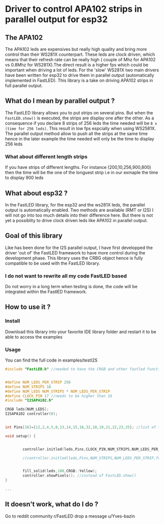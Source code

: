 # Driver to control APA102 strips in parallel output for esp32


## The APA102
The APA102 leds are expensives but really high quality and bring more control than their WS281X counterpart. These leds are clock driven, which means that their refresh rate can be really high ( couple of Mhz for APA102 vs 0.8Mhz for WS281X).The direct result is a higher fps which could be important when driving a lot of leds. For the 'slow' WS281X two main drivers have been written for esp32 to drive them in parallel output (automatically implemented in FastLED). This library is a take on driving APA102 strips in full parallel output. 

## What do I mean by parallel output ?
The FastLED library allows you to put strips on several pins. But when the `FastLED.show()` is executed, the strips are display one after the other. As a consequence if you declare 8 strips of 256 leds the time needed will be `8 x (time for 256 leds)`. This result in low fps espcially  when using WS2581X. The parallel output method allow to push all the strips at the same time hence in the later example the time needed will only be the time to display 256 leds

### What about different length strips
If you have strips of different lengths. For instance (200,10,256,900,800) then the time will be the one of the longuest strip i.e in our exmaple the time to display 900 leds

## What about esp32 ?
In the FastLED library, for the esp32 and the ws281X leds, the parallel output is automatically enabled. Two methods are available (RMT or I2S) I will not go into too much details into their difference here. But there is not yet a possiblity to drive clock driven leds like APA102 in parallel output.

## Goal of this library
Like has been done for the I2S parallel output, I have first developped the driver 'out of' the FastLED framework to have more control during the development phase. This library uses the CRBG object hence is fully compatible to be used with the FastLED library. 

### I do  not want to rewrite all my code FastLED based
Do not worry in a long term when testing is done, the code will be integrated within the FastlED framework.


## How to use it ?

### Install
Download this library into your favorite IDE library folder and restart it to be able to access the examples

### Usage

You can find the full code in examples/testI2S

```C
#include "FastLED.h" //needed to have the CRGB and other fastled functions


#define NUM_LEDS_PER_STRIP 256
#define NUM_STRIPS 16 
#define NUM_LEDS NUM_STRIPS * NUM_LEDS_PER_STRIP
#define CLOCK_PIN 17 //needs to be higher than 16
#include "I2SAPA102.h"

CRGB leds[NUM_LEDS];
I2SAPA102 controller(0);

    
int Pins[16]={12,2,4,5,0,13,14,15,16,32,18,19,21,22,23,25}; //list of the pins used

void setup() {


        controller.initled(leds,Pins,CLOCK_PIN,NUM_STRIPS,NUM_LEDS_PER_STRIP); //default Speed 4MHz default clock pin 17 not changeable for now

        //controller.initled(leds,Pins,NUM_STRIPS,NUM_LEDS_PER_STRIP,freq in MHZ); i.e. controller.initled(leds,Pins,NUM_STRIPS,NUM_LEDS_PER_STRIP,2); //for 2MHZ


        fill_solid(leds,100,CRGB::Yellow);
        controller.showPixels(); //instead of FastLED.show()
}

...
```

## It doesn't work, what do I do ?
Go to reddit community r/FastLED drop a message u/Yves-bazin

